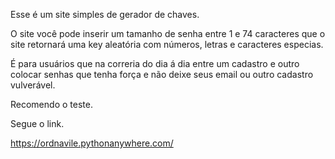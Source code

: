 Esse é um site simples de gerador de chaves.

O site você pode inserir um tamanho de senha entre 1 e 74 caracteres que o site retornará uma key aleatória com números, letras e caracteres especias.

É para usuários que na correria do dia á dia entre um cadastro e outro colocar senhas que tenha força e não deixe seus email ou outro cadastro vulverável.

Recomendo o teste.

Segue o link.

https://ordnavile.pythonanywhere.com/

